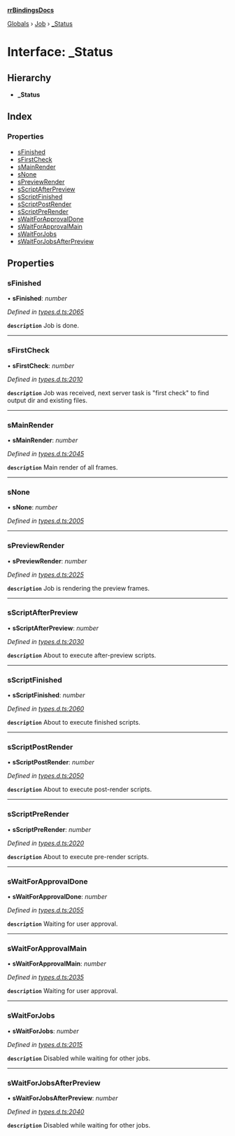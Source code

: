 **[rrBindingsDocs](../README.md)**

[Globals](../README.md) › [Job](../modules/job.md) › [_Status](job._status.md)

# Interface: _Status

## Hierarchy

* **_Status**

## Index

### Properties

* [sFinished](job._status.md#sfinished)
* [sFirstCheck](job._status.md#sfirstcheck)
* [sMainRender](job._status.md#smainrender)
* [sNone](job._status.md#snone)
* [sPreviewRender](job._status.md#spreviewrender)
* [sScriptAfterPreview](job._status.md#sscriptafterpreview)
* [sScriptFinished](job._status.md#sscriptfinished)
* [sScriptPostRender](job._status.md#sscriptpostrender)
* [sScriptPreRender](job._status.md#sscriptprerender)
* [sWaitForApprovalDone](job._status.md#swaitforapprovaldone)
* [sWaitForApprovalMain](job._status.md#swaitforapprovalmain)
* [sWaitForJobs](job._status.md#swaitforjobs)
* [sWaitForJobsAfterPreview](job._status.md#swaitforjobsafterpreview)

## Properties

###  sFinished

• **sFinished**: *number*

*Defined in [types.d.ts:2065](https://github.com/Novalis15/RoyalRender-OpenExtensions/blob/5ba4523/rrNodeJS_rrBindings/nodeJS/win64/v6/types.d.ts#L2065)*

**`description`** Job is done.

___

###  sFirstCheck

• **sFirstCheck**: *number*

*Defined in [types.d.ts:2010](https://github.com/Novalis15/RoyalRender-OpenExtensions/blob/5ba4523/rrNodeJS_rrBindings/nodeJS/win64/v6/types.d.ts#L2010)*

**`description`** Job was received, next server task is "first check" to find output dir and existing files.

___

###  sMainRender

• **sMainRender**: *number*

*Defined in [types.d.ts:2045](https://github.com/Novalis15/RoyalRender-OpenExtensions/blob/5ba4523/rrNodeJS_rrBindings/nodeJS/win64/v6/types.d.ts#L2045)*

**`description`** Main render of all frames.

___

###  sNone

• **sNone**: *number*

*Defined in [types.d.ts:2005](https://github.com/Novalis15/RoyalRender-OpenExtensions/blob/5ba4523/rrNodeJS_rrBindings/nodeJS/win64/v6/types.d.ts#L2005)*

___

###  sPreviewRender

• **sPreviewRender**: *number*

*Defined in [types.d.ts:2025](https://github.com/Novalis15/RoyalRender-OpenExtensions/blob/5ba4523/rrNodeJS_rrBindings/nodeJS/win64/v6/types.d.ts#L2025)*

**`description`** Job is rendering the preview frames.

___

###  sScriptAfterPreview

• **sScriptAfterPreview**: *number*

*Defined in [types.d.ts:2030](https://github.com/Novalis15/RoyalRender-OpenExtensions/blob/5ba4523/rrNodeJS_rrBindings/nodeJS/win64/v6/types.d.ts#L2030)*

**`description`** About to execute after-preview scripts.

___

###  sScriptFinished

• **sScriptFinished**: *number*

*Defined in [types.d.ts:2060](https://github.com/Novalis15/RoyalRender-OpenExtensions/blob/5ba4523/rrNodeJS_rrBindings/nodeJS/win64/v6/types.d.ts#L2060)*

**`description`** About to execute finished scripts.

___

###  sScriptPostRender

• **sScriptPostRender**: *number*

*Defined in [types.d.ts:2050](https://github.com/Novalis15/RoyalRender-OpenExtensions/blob/5ba4523/rrNodeJS_rrBindings/nodeJS/win64/v6/types.d.ts#L2050)*

**`description`** About to execute post-render scripts.

___

###  sScriptPreRender

• **sScriptPreRender**: *number*

*Defined in [types.d.ts:2020](https://github.com/Novalis15/RoyalRender-OpenExtensions/blob/5ba4523/rrNodeJS_rrBindings/nodeJS/win64/v6/types.d.ts#L2020)*

**`description`** About to execute pre-render scripts.

___

###  sWaitForApprovalDone

• **sWaitForApprovalDone**: *number*

*Defined in [types.d.ts:2055](https://github.com/Novalis15/RoyalRender-OpenExtensions/blob/5ba4523/rrNodeJS_rrBindings/nodeJS/win64/v6/types.d.ts#L2055)*

**`description`** Waiting for user approval.

___

###  sWaitForApprovalMain

• **sWaitForApprovalMain**: *number*

*Defined in [types.d.ts:2035](https://github.com/Novalis15/RoyalRender-OpenExtensions/blob/5ba4523/rrNodeJS_rrBindings/nodeJS/win64/v6/types.d.ts#L2035)*

**`description`** Waiting for user approval.

___

###  sWaitForJobs

• **sWaitForJobs**: *number*

*Defined in [types.d.ts:2015](https://github.com/Novalis15/RoyalRender-OpenExtensions/blob/5ba4523/rrNodeJS_rrBindings/nodeJS/win64/v6/types.d.ts#L2015)*

**`description`** Disabled while waiting for other jobs.

___

###  sWaitForJobsAfterPreview

• **sWaitForJobsAfterPreview**: *number*

*Defined in [types.d.ts:2040](https://github.com/Novalis15/RoyalRender-OpenExtensions/blob/5ba4523/rrNodeJS_rrBindings/nodeJS/win64/v6/types.d.ts#L2040)*

**`description`** Disabled while waiting for other jobs.